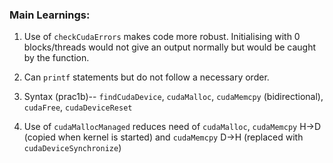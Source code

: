 ### Main Learnings:

1. Use of `checkCudaErrors` makes code more robust. Initialising with 0 blocks/threads would not give an output normally but would be caught by the function.

2. Can `printf` statements but do not follow a necessary order.

3. Syntax (prac1b)-- `findCudaDevice`, `cudaMalloc`, `cudaMemcpy` (bidirectional), `cudaFree`, `cudaDeviceReset`

4. Use of `cudaMallocManaged` reduces need of `cudaMalloc`, `cudaMemcpy` H->D (copied when kernel is started) and `cudaMemcpy` D->H (replaced with `cudaDeviceSynchronize`)
